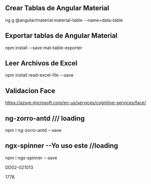 ## Crear Tablas de Angular Material
ng g @angular/material:material-table --name=data-table 
## Exportar tablas de Angular Material
npm install --save mat-table-exporter
## Leer Archivos de Excel
npm install read-excel-file --save
## Validacion Face
https://azure.microsoft.com/en-us/services/cognitive-services/face/
## ng-zorro-antd /// loading
npm i ng-zorro-antd --save
## ngx-spinner --Yo uso este //loading
npm i ngx-spinner --save

DD02-021013

1778